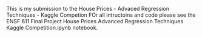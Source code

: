 This is my submission to the House Prices - Advaced Regression Techniques - Kaggle Competion
FOr all intructoins and code please see the ENSF 611 Final Project House Prices Advanced Regression Techniques Kaggle Competition.ipynb notebook.

